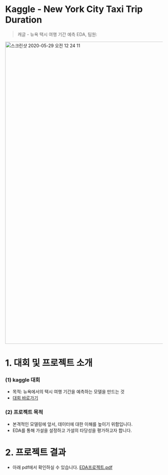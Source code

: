 # Kaggle - New York City Taxi Trip Duration
> 캐글 - 뉴욕 택시 여행 기간 예측 EDA, 팀원: 

<img width="966" alt="스크린샷 2020-05-29 오전 12 24 11" src="https://user-images.githubusercontent.com/60166667/83160895-b97b4b00-a142-11ea-8868-463da16cd42e.png">


# 1. 대회 및 프로젝트 소개

### (1) kaggle 대회

- 목적: 뉴욕에서의 택시 여행 기간을 예측하는 모델을 만드는 것
- [대회 바로가기](https://www.kaggle.com/c/nyc-taxi-trip-duration)

### (2) 프로젝트 목적
- 본격적인 모델링에 앞서, 데이터에 대한 이해를 높이기 위함입니다.
- EDA를 통해 가설을 설정하고 가설의 타당성을 평가하고자 합니다.

# 2. 프로젝트 결과
- 아래 pdf에서 확인하실 수 있습니다.
[EDA프로젝트.pdf](https://github.com/DS-Heejae/EDA-Project/files/4724035/EDA.pdf)
